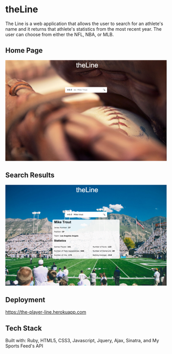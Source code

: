 # theLine
The Line is a web application that allows the user to search for an athlete's name and it returns that athlete's statistics from the most recent year. The user can choose from either the NFL, NBA, or MLB. 

## Home Page
![alt text](readme_images/theline-homepage.png?raw=true)

## Search Results
![alt text](readme_images/theline-search-results.png?raw=true)

## Deployment
https://the-player-line.herokuapp.com


## Tech Stack
Built with: Ruby, HTML5, CSS3, Javascript, Jquery, Ajax, Sinatra, and My Sports Feed's API